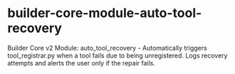 # builder-core-module-auto-tool-recovery
Builder Core v2 Module: auto_tool_recovery - Automatically triggers tool_registrar.py when a tool fails due to being unregistered. Logs recovery attempts and alerts the user only if the repair fails.
